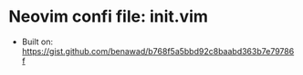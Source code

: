 # Neovim confi file: init.vim
- Built on: https://gist.github.com/benawad/b768f5a5bbd92c8baabd363b7e79786f
